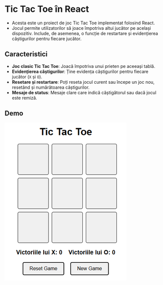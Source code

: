 # Tic Tac Toe în React

- Acesta este un proiect de joc Tic Tac Toe implementat folosind React. 
- Jocul permite utilizatorilor să joace împotriva altui jucător pe același dispozitiv. 
Include, de asemenea, o funcție de restartare și evidențierea câștigurilor pentru fiecare jucător.

## Caracteristici

- **Joc clasic Tic Tac Toe**: Joacă împotriva unui prieten pe aceeași tablă.
- **Evidențierea câștigurilor**: Ține evidența câștigurilor pentru fiecare jucător (`X` și `O`).
- **Resetare și restartare**: Poți reseta jocul curent sau începe un joc nou, resetând și numărătoarea câștigurilor.
- **Mesaje de status**: Mesaje clare care indică câștigătorul sau dacă jocul este remiză.

## Demo

![Demo](https://raw.githubusercontent.com/AnaMariaDraganuta/Screenshot/main/tic-tac-toe.png)


